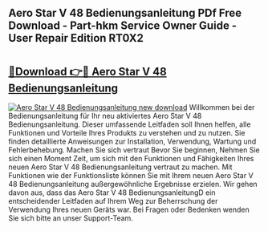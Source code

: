 ## Aero Star V 48 Bedienungsanleitung PDf Free Download - Part-hkm Service Owner Guide - User Repair Edition RT0X2

# <h2><a href="http://df1o20s.blite.top/?on=Aero+Star+V+48+Bedienungsanleitung">🔗Download 👉🔴 Aero Star V 48 Bedienungsanleitung</a></h2>

[![Aero Star V 48 Bedienungsanleitung new download](https://i.imgur.com/lujVjoI.png)](http://df1o20s.blite.top/?on=Aero+Star+V+48+Bedienungsanleitung)
Willkommen bei der Bedienungsanleitung für Ihr neu aktiviertes Aero Star V 48 Bedienungsanleitung. Dieser umfassende Leitfaden soll Ihnen helfen, alle Funktionen und Vorteile Ihres Produkts zu verstehen und zu nutzen. Sie finden detaillierte Anweisungen zur Installation, Verwendung, Wartung und Fehlerbehebung. Machen Sie sich vertraut Bevor Sie beginnen, Nehmen Sie sich einen Moment Zeit, um sich mit den Funktionen und Fähigkeiten Ihres neuen Aero Star V 48 Bedienungsanleitung vertraut zu machen. Mit Funktionen wie der Funktionsliste können Sie mit Ihrem neuen Aero Star V 48 Bedienungsanleitung außergewöhnliche Ergebnisse erzielen. Wir gehen davon aus, dass das Aero Star V 48 BedienungsanleitungD ein entscheidender Leitfaden auf Ihrem Weg zur Beherrschung der Verwendung Ihres neuen Geräts war. Bei Fragen oder Bedenken wenden Sie sich bitte an unser Support-Team.
